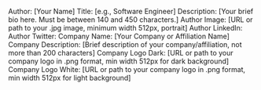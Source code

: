 Author: [Your Name]
Title: [e.g., Software Engineer]
Description: [Your brief bio here. Must be between 140 and 450 characters.]
Author Image: [URL or path to your .jpg image, minimum width 512px, portrait]
Author LinkedIn:
Author Twitter:
Company Name: [Your Company or Affiliation Name]
Company Description: [Brief description of your company/affiliation, not more than 200 characters]
Company Logo Dark: [URL or path to your company logo in .png format, min width 512px for dark background]
Company Logo White: [URL or path to your company logo in .png format, min width 512px for light background]
